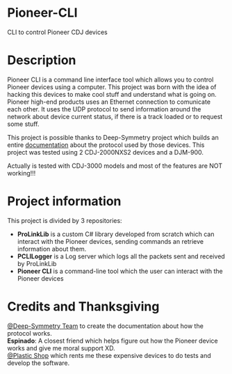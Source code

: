 # Pioneer-CLI
CLI to control Pioneer CDJ devices

# Description
Pioneer CLI is a command line interface tool which allows you to control Pioneer devices using a computer. This project was born with the idea of hacking this devices to make cool stuff and understand what is going on.
Pioneer high-end products uses an Ethernet connection to comunicate each other. It uses the UDP protocol to send information around the network about device current status, if there is a track loaded or to request some stuff.

This project is possible thanks to Deep-Symmetry project which builds an entire [documentation](https://djl-analysis.deepsymmetry.org/djl-analysis/packets.html) about the protocol used by those devices. This project was tested using 2 CDJ-2000NXS2 devices and a DJM-900.

Actually is tested with CDJ-3000 models and most of the features are NOT working!!!

# Project information
This project is divided by 3 repositories:
- **ProLinkLib** is a custom C# library developed from scratch which can interact with the Pioneer devices, sending commands an retrieve information about them.
- **PCLILogger** is a Log server which logs all the packets sent and received by ProLinkLib
- **Pioneer CLI** is a command-line tool which the user can interact with the Pioneer devices

# Credits and Thanksgiving
[@Deep-Symmetry Team](https://github.com/Deep-Symmetry) to create the documentation about how the protocol works.</br>
**Espinado**: A closest friend which helps figure out how the Pioneer device works and give me moral support XD.</br>
[@Plastic Shop](https://plastic.es/) which rents me these expensive devices to do tests and develop the software.</br>
